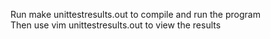 Run make unittestresults.out to compile and run the program  
Then use vim unittestresults.out to view the results  
